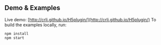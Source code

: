 ## Demo & Examples

Live demo: [http://crli.github.io/H5plugin/](http://crli.github.io/H5plugin/)
To build the examples locally, run:

```
npm install
npm start
```

